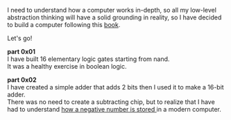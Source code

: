 
I need to understand how a computer works in-depth, so all my low-level abstraction thinking will have a solid grounding in reality, so I have decided to build a computer following this <a href=https://www.amazon.com/Elements-Computing-Systems-Building-Principles/dp/0262640686 tag="a1">book</a>.

Let's go!

<b>part 0x01</b><br>
I have built 16 elementary logic gates starting from nand.<br>
It was a healthy exercise in boolean logic.

<b>part 0x02</b><br>
I have created a simple adder that adds 2 bits then I used it to make a 16-bit adder.<br>
There was no need to create a subtracting chip, but to realize that I have had to understand <a href=https://en.wikipedia.org/wiki/Two%27s_complement>how a negative number is stored </a> in a modern computer.
